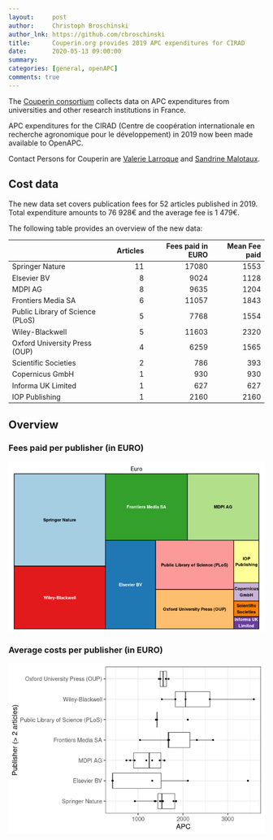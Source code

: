 ```yaml
---
layout:     post
author:     Christoph Broschinski
author_lnk: https://github.com/cbroschinski
title:      Couperin.org provides 2019 APC expenditures for CIRAD
date:       2020-05-13 09:00:00
summary:    
categories: [general, openAPC]
comments: true
---
```





The [Couperin consortium](https://couperin.org) collects data on APC expenditures from universities and other research institutions in France. 

APC expenditures for the CIRAD (Centre de coopération internationale en recherche agronomique pour le développement) in 2019 now been made available to OpenAPC.

Contact Persons for Couperin are [Valerie Larroque](mailto:valerie.larroque@couperin.org) and [Sandrine Malotaux](mailto:sandrine.malotaux@inp-toulouse.fr).

## Cost data



The new data set covers publication fees for 52 articles published in 2019. Total expenditure amounts to 76 928€ and the average fee is 1 479€.

The following table provides an overview of the new data:


|                                 | Articles| Fees paid in EURO| Mean Fee paid|
|:--------------------------------|--------:|-----------------:|-------------:|
|Springer Nature                  |       11|             17080|          1553|
|Elsevier BV                      |        8|              9024|          1128|
|MDPI AG                          |        8|              9635|          1204|
|Frontiers Media SA               |        6|             11057|          1843|
|Public Library of Science (PLoS) |        5|              7768|          1554|
|Wiley-Blackwell                  |        5|             11603|          2320|
|Oxford University Press (OUP)    |        4|              6259|          1565|
|Scientific Societies             |        2|               786|           393|
|Copernicus GmbH                  |        1|               930|           930|
|Informa UK Limited               |        1|               627|           627|
|IOP Publishing                   |        1|              2160|          2160|

## Overview


### Fees paid per publisher (in EURO)

![plot of chunk tree_couperin_2020_05_13_full](/figure/tree_couperin_2020_05_13_full-1.png)

###  Average costs per publisher (in EURO)

![plot of chunk box_couperin_2020_05_13_publisher_full](/figure/box_couperin_2020_05_13_publisher_full-1.png)
